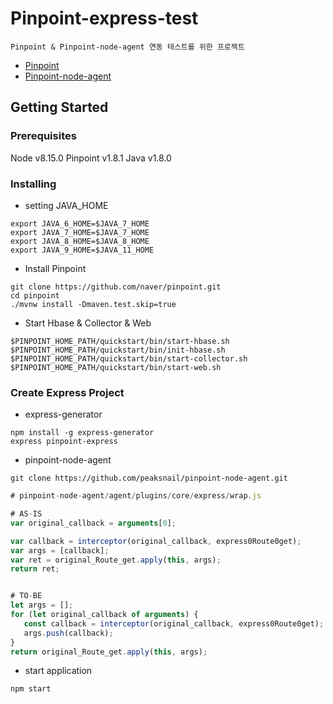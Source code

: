 # Pinpoint-express-test
```
Pinpoint & Pinpoint-node-agent 연동 테스트를 위한 프로젝트
```

* [Pinpoint](https://github.com/naver/pinpoint)
* [Pinpoint-node-agent](https://github.com/peaksnail/pinpoint-node-agent)

## Getting Started

### Prerequisites 
Node v8.15.0 
Pinpoint v1.8.1
Java v1.8.0

### Installing
* setting JAVA_HOME
```
export JAVA_6_HOME=$JAVA_7_HOME
export JAVA_7_HOME=$JAVA_7_HOME
export JAVA_8_HOME=$JAVA_8_HOME
export JAVA_9_HOME=$JAVA_11_HOME
```

* Install Pinpoint
```
git clone https://github.com/naver/pinpoint.git
cd pinpoint
./mvnw install -Dmaven.test.skip=true
```
* Start Hbase & Collector & Web
```
$PINPOINT_HOME_PATH/quickstart/bin/start-hbase.sh
$PINPOINT_HOME_PATH/quickstart/bin/init-hbase.sh
$PINPOINT_HOME_PATH/quickstart/bin/start-collector.sh
$PINPOINT_HOME_PATH/quickstart/bin/start-web.sh
```

### Create Express Project
* express-generator
```
npm install -g express-generator
express pinpoint-express
```
* pinpoint-node-agent
```
git clone https://github.com/peaksnail/pinpoint-node-agent.git
```
```javascript
# pinpoint-node-agent/agent/plugins/core/express/wrap.js

# AS-IS
var original_callback = arguments[0];

var callback = interceptor(original_callback, express0Route0get);
var args = [callback];
var ret = original_Route_get.apply(this, args);
return ret;


# TO-BE
let args = [];
for (let original_callback of arguments) {
   const callback = interceptor(original_callback, express0Route0get);
   args.push(callback);
}
return original_Route_get.apply(this, args);

```
* start application
```
npm start
```